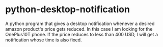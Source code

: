 # python-desktop-notification

A python program that gives a desktop notification whenever a desired amazon product's price gets reduced.
In this case I am looking for the OnePlus10T phone.
If the price reduces to less than 400 USD, I will get a notification whose time is also fixed.
